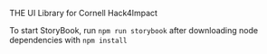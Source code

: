 THE UI Library for Cornell Hack4Impact

To start StoryBook, run `npm run storybook` after downloading node dependencies with `npm install`
